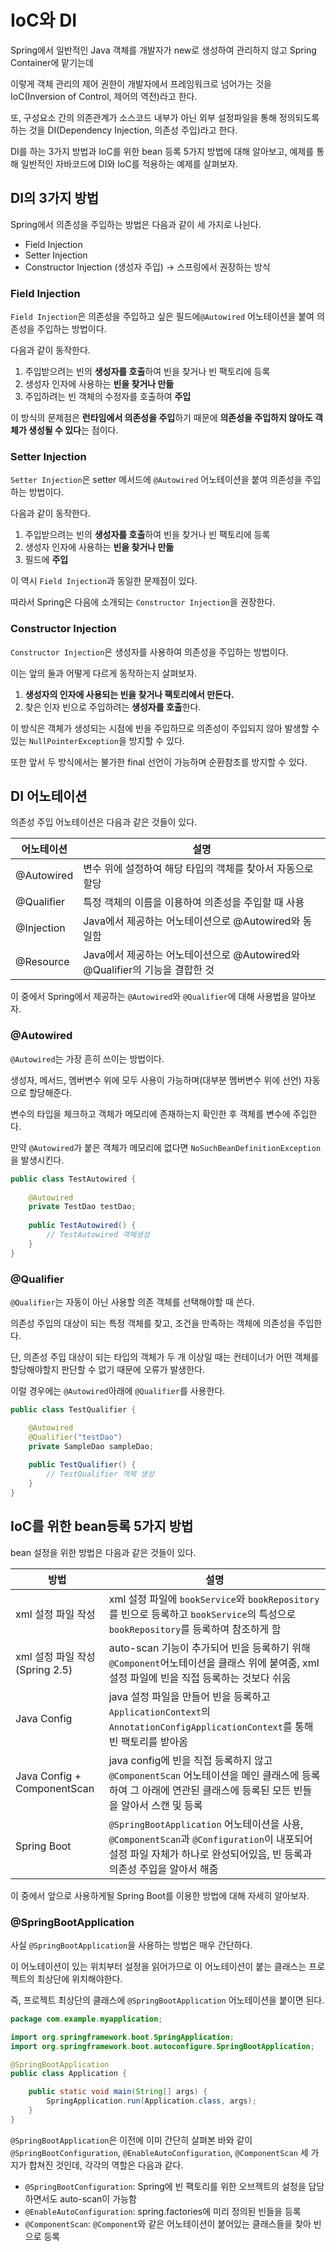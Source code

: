 # IoC와 DI

Spring에서 일반적인 Java 객체를 개발자가 new로 생성하여 관리하지 않고 Spring Container에 맡기는데  

이렇게 객체 관리의 제어 권한이 개발자에서 프레임워크로 넘어가는 것을 IoC(Inversion of Control, 제어의 역전)라고 한다.  

또, 구성요소 간의 의존관계가 소스코드 내부가 아닌 외부 설정파일을 통해 정의되도록 하는 것을 DI(Dependency Injection, 의존성 주입)라고 한다.  



DI를 하는 3가지 방법과 IoC를 위한 bean 등록 5가지 방법에 대해 알아보고, 예제를 통해 일반적인 자바코드에 DI와 IoC를 적용하는 예제를 살펴보자.  



## DI의 3가지 방법

Spring에서 의존성을 주입하는 방법은 다음과 같이 세 가지로 나뉜다.  

- Field Injection
- Setter Injection
- Constructor Injection (생성자 주입) -> 스프링에서 권장하는 방식



### Field Injection

`Field Injection`은 의존성을 주입하고 싶은 필드에`@Autowired` 어노테이션을 붙여 의존성을 주입하는 방법이다.  

다음과 같이 동작한다.  

1. 주입받으려는 빈의 **생성자를 호출**하여 빈을 찾거나 빈 팩토리에 등록  
2. 생성자 인자에 사용하는 **빈을 찾거나 만듦**  
3. 주입하려는 빈 객체의 수정자를 호출하여 **주입**   

이 방식의 문제점은 **런타임에서 의존성을 주입**하기 때문에 **의존성을 주입하지 않아도 객체가 생성될 수 있다**는 점이다.  



### Setter Injection

`Setter Injection`은 setter 메서드에 `@Autowired` 어노테이션을 붙여 의존성을 주입하는 방법이다.  

다음과 같이 동작한다.  

1. 주입받으려는 빈의 **생성자를 호출**하여 빈을 찾거나 빈 팩토리에 등록  
2. 생성자 인자에 사용하는 **빈을 찾거나 만듦**   
3. 필드에 **주입**    

이 역시 `Field Injection`과 동일한 문제점이 있다.  

따라서 Spring은 다음에 소개되는 `Constructor Injection`을 권장한다.  



### Constructor Injection

`Constructor Injection`은 생성자를 사용하여 의존성을 주입하는 방법이다.  

이는 앞의 둘과 어떻게 다르게 동작하는지 살펴보자.  

1. **생성자의 인자에 사용되는 빈을 찾거나 팩토리에서 만든다.**  
2. 찾은 인자 빈으로 주입하려는 **생성자를 호출**한다.  

이 방식은 객체가 생성되는 시점에 빈을 주입하므로 의존성이 주입되지 않아 발생할 수 있는 `NullPointerException`을 방지할 수 있다.  

또한 앞서 두 방식에서는 불가한 final 선언이 가능하며 순환참조를 방지할 수 있다.  



## DI 어노테이션

의존성 주입 어노테이션은 다음과 같은 것들이 있다.    

| 어노테이션 | 설명                                                         |
| ---------- | ------------------------------------------------------------ |
| @Autowired | 변수 위에 설정하여 해당 타입의 객체를 찾아서 자동으로 할당   |
| @Qualifier | 특정 객체의 이름을 이용하여 의존성을 주입할 때 사용          |
| @Injection | Java에서 제공하는 어노테이션으로 @Autowired와 동일함         |
| @Resource  | Java에서 제공하는 어노테이션으로 @Autowired와 @Qualifier의 기능을 결합한 것 |

이 중에서 Spring에서 제공하는 `@Autowired`와 `@Qualifier`에 대해 사용법을 알아보자.  



### @Autowired

`@Autowired`는 가장 흔히 쓰이는 방법이다.  

생성자, 메서드, 멤버변수 위에 모두 사용이 가능하며(대부분 멤버변수 위에 선언) 자동으로 할당해준다.  

변수의 타입을 체크하고 객체가 메모리에 존재하는지 확인한 후 객체를 변수에 주입한다.  

만약 `@Autowired`가 붙은 객체가 메모리에 없다면 `NoSuchBeanDefinitionException`을 발생시킨다.  

```java
public class TestAutowired {
	
    @Autowired
    private TestDao testDao;
    
    public TestAutowired() {
    	// TestAutowired 객체생성
    }
}
```



### @Qualifier

`@Qualifier`는 자동이 아닌 사용할 의존 객체를 선택해야할 때 쓴다.  

의존성 주입의 대상이 되는 특정 객체를 찾고, 조건을 만족하는 객체에 의존성을 주입한다.  

단, 의존성 주입 대상이 되는 타입의 객체가 두 개 이상일 때는 컨테이너가 어떤 객체를 할당해야할지 판단할 수 없기 때문에 오류가 발생한다.  

이럴 경우에는 `@Autowired`아래에 `@Qualifier`를 사용한다.  

```java
public class TestQualifier {

    @Autowired
    @Qualifier("testDao")
    private SampleDao sampleDao;
    
    public TestQualifier() {
    	// TestQualifier 객체 생성
    }
}
```



## IoC를 위한 bean등록 5가지 방법

bean 설정을 위한 방법은 다음과 같은 것들이 있다.

| 방법                           | 설명                                                         |
| ------------------------------ | ------------------------------------------------------------ |
| xml 설정 파일 작성             | xml 설정 파일에 `bookService`와 `bookRepository`를 빈으로 등록하고 `bookService`의 특성으로 `bookRepository`를 등록하여 참조하게 함 |
| xml 설정 파일 작성(Spring 2.5) | auto-scan 기능이 추가되어 빈을 등록하기 위해 `@Component`어노테이션을 클래스 위에 붙여줌, xml 설정 파일에 빈을 직접 등록하는 것보다 쉬움 |
| Java Config                    | java 설정 파일을 만들어 빈을 등록하고 `ApplicationContext`의 `AnnotationConfigApplicationContext`를 통해 빈 팩토리를 받아옴 |
| Java Config + ComponentScan    | java config에 빈을 직접 등록하지 않고 `@ComponentScan` 어노테이션을 메인 클래스에 등록하여 그 아래에 연관된 클래스에 등록된 모든 빈들을 알아서 스캔 및 등록 |
| Spring Boot                    | `@SpringBootApplication` 어노테이션을 사용, `@ComponentScan`과 `@Configuration`이 내포되어 설정 파일 자체가 하나로 완성되어있음, 빈 등록과 의존성 주입을 알아서 해줌 |

이 중에서 앞으로 사용하게될 Spring Boot를 이용한 방법에 대해 자세히 알아보자.  

### @SpringBootApplication

사실 `@SpringBootApplication`을 사용하는 방법은 매우 간단하다.   

이 어노테이션이 있는 위치부터 설정을 읽어가므로 이 어노테이션이 붙는 클래스는 프로젝트의 최상단에 위치해야한다.  

즉, 프로젝트 최상단의 클래스에 `@SpringBootApplication` 어노테이션을 붙이면 된다.  

```java
package com.example.myapplication;

import org.springframework.boot.SpringApplication;
import org.springframework.boot.autoconfigure.SpringBootApplication;

@SpringBootApplication
public class Application {

	public static void main(String[] args) {
		SpringApplication.run(Application.class, args);
	}
}
```

`@SpringBootApplication`은 이전에 이미 간단히 살펴본 바와 같이 `@SpringBootConfiguration`, `@EnableAutoConfiguration`, `@ComponentScan` 세 가지가 합쳐진 것인데,  각각의 역할은 다음과 같다.  

- `@SpringBootConfiguration`: Spring에 빈 팩토리를 위한 오브젝트의 설정을 담당하면서도 auto-scan이 가능함
- `@EnableAutoConfiguration`: spring.factories에 미리 정의된 빈들을 등록
- `@ComponentScan`: `@Component`와 같은 어노테이션이 붙어있는 클래스들을 찾아 빈으로 등록

